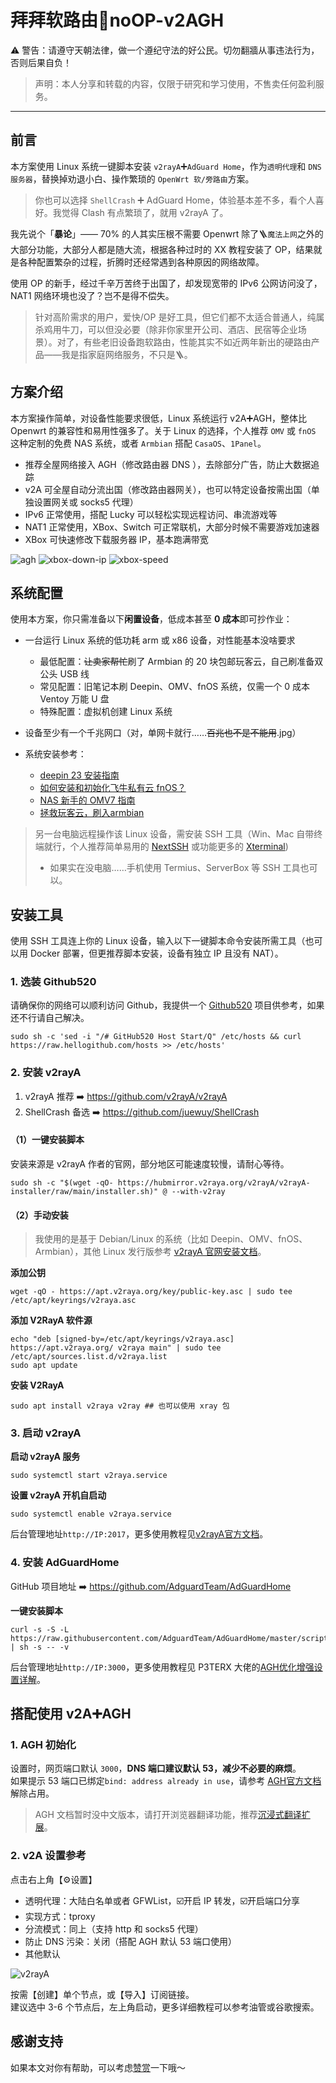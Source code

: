 # 拜拜软路由👋noOP-v2AGH

⚠️ 警告：请遵守天朝法律，做一个遵纪守法的好公民。切勿翻牆从事违法行为，否则后果自负！  
> 声明：本人分享和转载的内容，仅限于研究和学习使用，不售卖任何盈利服务。
---
## 前言
本方案使用 Linux 系统一键脚本安装 `v2rayA`➕`AdGuard Home`，作为`透明代理`和 `DNS服务器`，替换掉劝退小白、操作繁琐的 `OpenWrt 软/旁路由`方案。 
> 你也可以选择 `ShellCrash` ➕ AdGuard Home，体验基本差不多，看个人喜好。我觉得 Clash 有点繁琐了，就用 v2rayA 了。

我先说个「**暴论**」—— 70% 的人其实压根不需要 Openwrt 除了🪜`魔法上网`之外的大部分功能，大部分人都是随大流，根据各种过时的 XX 教程安装了 OP，结果就是各种配置繁杂的过程，折腾时还经常遇到各种原因的网络故障。  

使用 OP 的新手，经过千辛万苦终于出国了，却发现宽带的 IPv6 公网访问没了，NAT1 网络环境也没了？岂不是得不偿失。  
> 针对高阶需求的用户，爱快/OP 是好工具，但它们都不太适合普通人，纯属杀鸡用牛刀，可以但没必要（除非你家里开公司、酒店、民宿等企业场景）。对了，有些老旧设备跑软路由，性能其实不如近两年新出的硬路由产品——我是指家庭网络服务，不只是🪜。

## 方案介绍
本方案操作简单，对设备性能要求很低，Linux 系统运行 v2A➕AGH，整体比 Openwrt 的兼容性和易用性强多了。关于 Linux 的选择，个人推荐 `OMV` 或 `fnOS` 这种定制的免费 NAS 系统，或者 `Armbian` 搭配 `CasaOS`、`1Panel`。
- 推荐全屋网络接入 AGH（修改路由器 DNS ），去除部分广告，防止大数据追踪
- v2A 可全屋自动分流出国（修改路由器网关），也可以特定设备按需出国（单独设置网关或 socks5 代理）
- IPv6 正常使用，搭配 Lucky 可以轻松实现远程访问、串流游戏等
- NAT1 正常使用，XBox、Switch 可正常联机，大部分时候不需要游戏加速器
- XBox 可快速修改下载服务器 IP，基本跑满带宽

![agh](https://github.com/juneix/noOP-AGHv2/assets/81808039/bcd3a018-f1ce-434b-9047-f1907f4e83ee)
![xbox-down-ip](https://github.com/juneix/noOP-AGHv2/assets/81808039/efec34fb-0653-4293-85ac-d266fd04f829)
![xbox-speed](https://github.com/juneix/noOP-AGHv2/assets/81808039/38ffa48c-4201-4593-babe-cb3d1a8eb69b)

## 系统配置
使用本方案，你只需准备以下**闲置设备**，低成本甚至 **0 成本**即可抄作业：

- 一台运行 Linux 系统的低功耗 arm 或 x86 设备，对性能基本没啥要求
  - 最低配置：~~让卖家帮忙~~刷了 Armbian 的 20 块包邮玩客云，自己刷准备双公头 USB 线
  - 常见配置：旧笔记本刷 Deepin、OMV、fnOS 系统，仅需一个 0 成本 Ventoy 万能 U 盘
  - 特殊配置：虚拟机创建 Linux 系统
- 设备至少有一个千兆网口（对，单网卡就行……~~百兆也不是不能用~~.jpg）

- 系统安装参考：
  - [deepin 23 安装指南](https://www.deepin.org/zh/installation-guide-for-deepin-23-new-installation/)
  - [如何安装和初始化飞牛私有云 fnOS？](https://help.fnnas.com/articles/fnosV1/start/install-os.md)
  - [NAS 新手的 OMV7 指南](https://tvtv.fun/omv7/)
  - [拯救玩客云，刷入armbian](https://mymuwu.net/?p=985)

> 另一台电脑远程操作该 Linux 设备，需安装  SSH 工具（Win、Mac 自带终端就行，个人推荐简单易用的 [NextSSH](https://codemutex.com/) 或功能更多的 [Xterminal](https://www.terminal.icu/))
> - 如果实在没电脑……手机使用 Termius、ServerBox 等 SSH 工具也可以。

## 安装工具
使用 SSH 工具连上你的 Linux 设备，输入以下一键脚本命令安装所需工具（也可以用 Docker 部署，但更推荐脚本安装，设备有独立 IP 且没有 NAT）。

### 1. 选装 Github520
请确保你的网络可以顺利访问 Github，我提供一个 [Github520](https://github.com/521xueweihan/GitHub520) 项目供参考，如果还不行请自己解决。  
```
sudo sh -c 'sed -i "/# GitHub520 Host Start/Q" /etc/hosts && curl https://raw.hellogithub.com/hosts >> /etc/hosts'
```

### 2. 安装 v2rayA
1. v2rayA 推荐 ➡️ https://github.com/v2rayA/v2rayA  
2. ShellCrash 备选 ➡️ https://github.com/juewuy/ShellCrash

#### （1）一键安装脚本
安装来源是 v2rayA 作者的官网，部分地区可能速度较慢，请耐心等待。  
```
sudo sh -c "$(wget -qO- https://hubmirror.v2raya.org/v2rayA/v2rayA-installer/raw/main/installer.sh)" @ --with-v2ray
```  
#### （2）手动安装
> 我使用的是基于 Debian/Linux 的系统（比如 Deepin、OMV、fnOS、Armbian），其他 Linux 发行版参考 [v2rayA 官网安装文档](https://v2raya.org/docs/prologue/installation/)。  

**添加公钥**
```
wget -qO - https://apt.v2raya.org/key/public-key.asc | sudo tee /etc/apt/keyrings/v2raya.asc
```
**添加 V2RayA 软件源**
```
echo "deb [signed-by=/etc/apt/keyrings/v2raya.asc] https://apt.v2raya.org/ v2raya main" | sudo tee /etc/apt/sources.list.d/v2raya.list
sudo apt update
```
**安装 V2RayA**
```
sudo apt install v2raya v2ray ## 也可以使用 xray 包
```

### 3. 启动 v2rayA
**启动 v2rayA 服务**  
```
sudo systemctl start v2raya.service
```
**设置 v2rayA 开机自启动**  
```
sudo systemctl enable v2raya.service
```

后台管理地址`http://IP:2017`，更多使用教程见[v2rayA官方文档](https://v2raya.org)。

### 4. 安装 AdGuardHome
GitHub 项目地址 ➡️ https://github.com/AdguardTeam/AdGuardHome  

**一键安装脚本**  
```
curl -s -S -L https://raw.githubusercontent.com/AdguardTeam/AdGuardHome/master/scripts/install.sh | sh -s -- -v
```  

后台管理地址`http://IP:3000`，更多使用教程见 P3TERX 大佬的[AGH优化增强设置详解](https://p3terx.com/archives/use-adguard-home-to-build-dns-to-prevent-pollution-and-remove-ads-2.html)。

## 搭配使用 v2A➕AGH
### 1. AGH 初始化
设置时，网页端口默认 `3000`，**DNS 端口建议默认 53，减少不必要的麻烦**。  
如果提示 53 端口已绑定`bind: address already in use`，请参考 [AGH官方文档](https://adguard-dns.io/kb/zh-CN/adguard-home/faq/#bindinuse) 解除占用。  
> AGH 文档暂时没中文版本，请打开浏览器翻译功能，推荐[沉浸式翻译扩展](https://immersivetranslate.com/)。

### 2. v2A 设置参考
点击右上角【⚙️设置】  
- 透明代理：大陆白名单或者 GFWList，☑️开启 IP 转发，☑️开启端口分享
- 实现方式：tproxy
- 分流模式：同上（支持 http 和 socks5 代理）
- 防止 DNS 污染：关闭（搭配 AGH 默认 53 端口使用）
- 其他默认

![v2rayA](https://github.com/juneix/noOP-v2AGH/assets/81808039/497f4eb9-9dc1-426d-9e73-81d427e8d477)

按需【创建】单个节点，或【导入】订阅链接。  
建议选中 3-6 个节点后，左上角启动，更多详细教程可以参考油管或谷歌搜索。

## 感谢支持
如果本文对你有帮助，可以考虑[赞赏](https://5nav.eu.org/wx-zsm.webp)一下哦～
